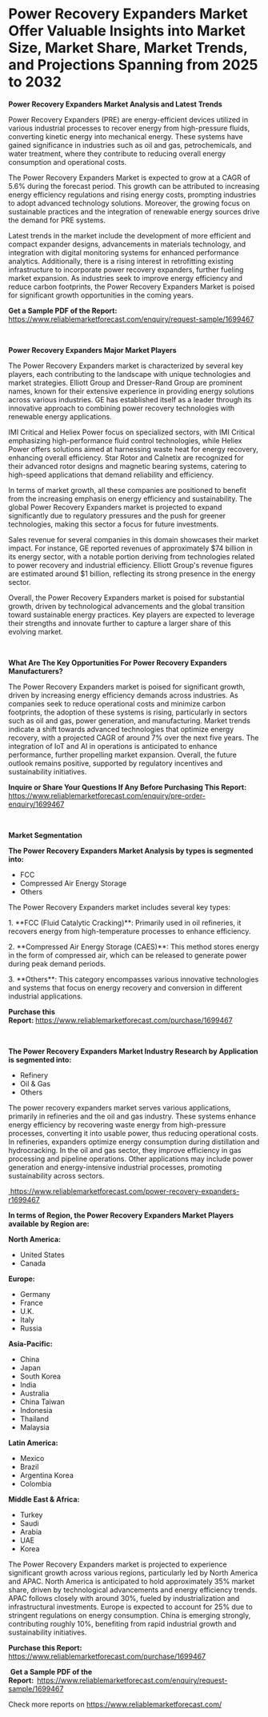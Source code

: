 <p><h1>Power Recovery Expanders Market Offer Valuable Insights into Market Size, Market Share, Market Trends, and Projections Spanning from 2025 to 2032</h1></p><p><strong>Power Recovery Expanders Market Analysis and Latest Trends</strong></p>
<p><p>Power Recovery Expanders (PRE) are energy-efficient devices utilized in various industrial processes to recover energy from high-pressure fluids, converting kinetic energy into mechanical energy. These systems have gained significance in industries such as oil and gas, petrochemicals, and water treatment, where they contribute to reducing overall energy consumption and operational costs.</p><p>The Power Recovery Expanders Market is expected to grow at a CAGR of 5.6% during the forecast period. This growth can be attributed to increasing energy efficiency regulations and rising energy costs, prompting industries to adopt advanced technology solutions. Moreover, the growing focus on sustainable practices and the integration of renewable energy sources drive the demand for PRE systems.</p><p>Latest trends in the market include the development of more efficient and compact expander designs, advancements in materials technology, and integration with digital monitoring systems for enhanced performance analytics. Additionally, there is a rising interest in retrofitting existing infrastructure to incorporate power recovery expanders, further fueling market expansion. As industries seek to improve energy efficiency and reduce carbon footprints, the Power Recovery Expanders Market is poised for significant growth opportunities in the coming years.</p></p>
<p><strong>Get a Sample PDF of the Report:&nbsp;</strong> <a href="https://www.reliablemarketforecast.com/enquiry/request-sample/1699467?utm_campaign=2308&utm_medium=2&utm_source=Github&utm_content=ia&utm_term=27032025&utm_id=power-recovery-expanders">https://www.reliablemarketforecast.com/enquiry/request-sample/1699467</a></p>
<p>&nbsp;</p>
<p><strong>Power Recovery Expanders Major Market Players</strong></p>
<p><p>The Power Recovery Expanders market is characterized by several key players, each contributing to the landscape with unique technologies and market strategies. Elliott Group and Dresser-Rand Group are prominent names, known for their extensive experience in providing energy solutions across various industries. GE has established itself as a leader through its innovative approach to combining power recovery technologies with renewable energy applications.</p><p>IMI Critical and Heliex Power focus on specialized sectors, with IMI Critical emphasizing high-performance fluid control technologies, while Heliex Power offers solutions aimed at harnessing waste heat for energy recovery, enhancing overall efficiency. Star Rotor and Calnetix are recognized for their advanced rotor designs and magnetic bearing systems, catering to high-speed applications that demand reliability and efficiency.</p><p>In terms of market growth, all these companies are positioned to benefit from the increasing emphasis on energy efficiency and sustainability. The global Power Recovery Expanders market is projected to expand significantly due to regulatory pressures and the push for greener technologies, making this sector a focus for future investments.</p><p>Sales revenue for several companies in this domain showcases their market impact. For instance, GE reported revenues of approximately $74 billion in its energy sector, with a notable portion deriving from technologies related to power recovery and industrial efficiency. Elliott Group's revenue figures are estimated around $1 billion, reflecting its strong presence in the energy sector.</p><p>Overall, the Power Recovery Expanders market is poised for substantial growth, driven by technological advancements and the global transition toward sustainable energy practices. Key players are expected to leverage their strengths and innovate further to capture a larger share of this evolving market.</p></p>
<p>&nbsp;</p>
<p><strong>What Are The Key Opportunities For Power Recovery Expanders Manufacturers?</strong></p>
<p><p>The Power Recovery Expanders market is poised for significant growth, driven by increasing energy efficiency demands across industries. As companies seek to reduce operational costs and minimize carbon footprints, the adoption of these systems is rising, particularly in sectors such as oil and gas, power generation, and manufacturing. Market trends indicate a shift towards advanced technologies that optimize energy recovery, with a projected CAGR of around 7% over the next five years. The integration of IoT and AI in operations is anticipated to enhance performance, further propelling market expansion. Overall, the future outlook remains positive, supported by regulatory incentives and sustainability initiatives.</p></p>
<p><strong>Inquire or Share Your Questions If Any Before Purchasing This Report:</strong> <a href="https://www.reliablemarketforecast.com/enquiry/pre-order-enquiry/1699467?utm_campaign=2308&utm_medium=2&utm_source=Github&utm_content=ia&utm_term=27032025&utm_id=power-recovery-expanders">https://www.reliablemarketforecast.com/enquiry/pre-order-enquiry/1699467</a></p>
<p>&nbsp;</p>
<p><strong>Market Segmentation</strong></p>
<p><strong>The Power Recovery Expanders Market Analysis by types is segmented into:</strong></p>
<p><ul><li>FCC</li><li>Compressed Air Energy Storage</li><li>Others</li></ul></p>
<p><p>The Power Recovery Expanders market includes several key types: </p><p>1. **FCC (Fluid Catalytic Cracking)**: Primarily used in oil refineries, it recovers energy from high-temperature processes to enhance efficiency.</p><p>   </p><p>2. **Compressed Air Energy Storage (CAES)**: This method stores energy in the form of compressed air, which can be released to generate power during peak demand periods. </p><p>3. **Others**: This category encompasses various innovative technologies and systems that focus on energy recovery and conversion in different industrial applications.</p></p>
<p><strong>Purchase this Report:&nbsp;</strong><a href="https://www.reliablemarketforecast.com/purchase/1699467?utm_campaign=2308&utm_medium=2&utm_source=Github&utm_content=ia&utm_term=27032025&utm_id=power-recovery-expanders">https://www.reliablemarketforecast.com/purchase/1699467</a></p>
<p>&nbsp;</p>
<p><strong>The Power Recovery Expanders Market Industry Research by Application is segmented into:</strong></p>
<p><ul><li>Refinery</li><li>Oil & Gas</li><li>Others</li></ul></p>
<p><p>The power recovery expanders market serves various applications, primarily in refineries and the oil and gas industry. These systems enhance energy efficiency by recovering waste energy from high-pressure processes, converting it into usable power, thus reducing operational costs. In refineries, expanders optimize energy consumption during distillation and hydrocracking. In the oil and gas sector, they improve efficiency in gas processing and pipeline operations. Other applications may include power generation and energy-intensive industrial processes, promoting sustainability across sectors.</p></p>
<p><a href="https://www.reliablemarketforecast.com/power-recovery-expanders-r1699467?utm_campaign=2308&utm_medium=2&utm_source=Github&utm_content=ia&utm_term=27032025&utm_id=power-recovery-expanders">&nbsp;https://www.reliablemarketforecast.com/power-recovery-expanders-r1699467</a></p>
<p><strong>In terms of Region, the Power Recovery Expanders Market Players available by Region are:</strong></p>
<p>
    <p> <strong> North America: </strong>
        <ul>
            <li>United States</li>
            <li>Canada</li>
        </ul>
        </p> 
    <p> <strong> Europe: </strong>
        <ul>
            <li>Germany</li>
            <li>France</li>
            <li>U.K.</li>
            <li>Italy</li>
            <li>Russia</li>
        </ul>
        </p> 
    <p> <strong> Asia-Pacific: </strong>
        <ul>
            <li>China</li>
            <li>Japan</li>
            <li>South Korea</li>
            <li>India</li>
            <li>Australia</li>
            <li>China Taiwan</li>
            <li>Indonesia</li>
            <li>Thailand</li>
            <li>Malaysia</li>
        </ul>
        </p> 
    <p> <strong> Latin America: </strong>
        <ul>
            <li>Mexico</li>
            <li>Brazil</li>
            <li>Argentina Korea</li>
            <li>Colombia</li>
        </ul>
        </p> 
    <p> <strong> Middle East & Africa: </strong>
        <ul>
            <li>Turkey</li>
            <li>Saudi</li>
            <li>Arabia</li>
            <li>UAE</li>
            <li>Korea</li>
        </ul>
    </p>
    </p>
<p><p>The Power Recovery Expanders market is projected to experience significant growth across various regions, particularly led by North America and APAC. North America is anticipated to hold approximately 35% market share, driven by technological advancements and energy efficiency trends. APAC follows closely with around 30%, fueled by industrialization and infrastructural investments. Europe is expected to account for 25% due to stringent regulations on energy consumption. China is emerging strongly, contributing roughly 10%, benefiting from rapid industrial growth and sustainability initiatives.</p></p>
<p><strong>Purchase this Report: </strong><a href="https://www.reliablemarketforecast.com/purchase/1699467?utm_campaign=2308&utm_medium=2&utm_source=Github&utm_content=ia&utm_term=27032025&utm_id=power-recovery-expanders">https://www.reliablemarketforecast.com/purchase/1699467</a></p>
<p>&nbsp;<strong>Get a Sample PDF of the Report:&nbsp;&nbsp;</strong><a href="https://www.reliablemarketforecast.com/enquiry/request-sample/1699467?utm_campaign=2308&utm_medium=2&utm_source=Github&utm_content=ia&utm_term=27032025&utm_id=power-recovery-expanders">https://www.reliablemarketforecast.com/enquiry/request-sample/1699467</a></p>
<p><strong></strong></p>
<p>Check more reports on <a href="https://www.reliablemarketforecast.com/?utm_campaign=2308&utm_medium=2&utm_source=Github&utm_content=ia&utm_term=27032025&utm_id=power-recovery-expanders">https://www.reliablemarketforecast.com/</a></p>